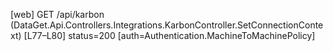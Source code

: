 [web] GET /api/karbon  (DataGet.Api.Controllers.Integrations.KarbonController.SetConnectionContext)  [L77–L80] status=200 [auth=Authentication.MachineToMachinePolicy]

